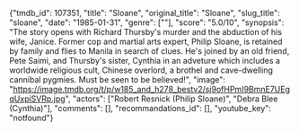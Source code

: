 {"tmdb_id": 107351, "title": "Sloane", "original_title": "Sloane", "slug_title": "sloane", "date": "1985-01-31", "genre": [""], "score": "5.0/10", "synopsis": "The story opens with Richard Thursby's murder and the abduction of his wife, Janice. Former cop and martial arts expert, Philip Sloane, is retained by family and flies to Manila in search of clues. He's joined by an old friend, Pete Saimi, and Thursby's sister, Cynthia in an adveture which includes a worldwide religious cult, Chinese overlord, a brothel and cave-dwelling cannibal pygmies. Must be seen to be believed!", "image": "https://image.tmdb.org/t/p/w185_and_h278_bestv2/sj9ofHPmI9BmnE7UEgqUxpiSVRp.jpg", "actors": ["Robert Resnick (Philip Sloane)", "Debra Blee (Cynthia)"], "comments": [], "recommandations_id": [], "youtube_key": "notfound"}